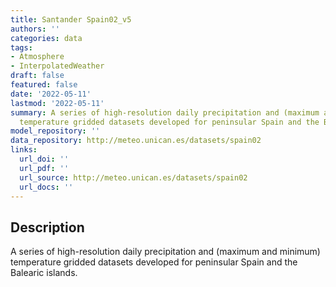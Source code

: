 ```yaml
---
title: Santander Spain02_v5
authors: ''
categories: data
tags:
- Atmosphere
- InterpolatedWeather
draft: false
featured: false
date: '2022-05-11'
lastmod: '2022-05-11'
summary: A series of high-resolution daily precipitation and (maximum and minimum)
  temperature gridded datasets developed for peninsular Spain and the Balearic islands.
model_repository: ''
data_repository: http://meteo.unican.es/datasets/spain02
links:
  url_doi: ''
  url_pdf: ''
  url_source: http://meteo.unican.es/datasets/spain02
  url_docs: ''
---
```


## Description

A series of high-resolution daily precipitation and (maximum and minimum) temperature gridded datasets developed for peninsular Spain and the Balearic islands.


